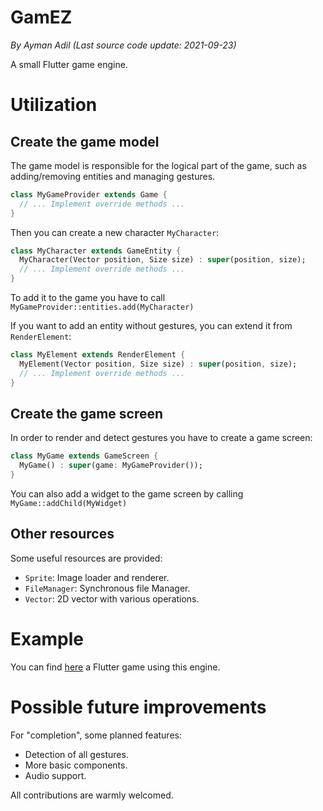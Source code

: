 # GamEZ

_By Ayman Adil (Last source code update: 2021-09-23)_

A small Flutter game engine.

# Utilization

## Create the game model

The game model is responsible for the logical part of the game, such as adding/removing entities and managing gestures.

```dart
class MyGameProvider extends Game {
  // ... Implement override methods ...
}
```

Then you can create a new character `MyCharacter`:

```dart
class MyCharacter extends GameEntity {
  MyCharacter(Vector position, Size size) : super(position, size);
  // ... Implement override methods ...
}
```

To add it to the game you have to call `MyGameProvider::entities.add(MyCharacter)`

If you want to add an entity without gestures, you can extend it from `RenderElement`:

```dart
class MyElement extends RenderElement {
  MyElement(Vector position, Size size) : super(position, size);
  // ... Implement override methods ...
}
```

## Create the game screen

In order to render and detect gestures you have to create a game screen:

```dart
class MyGame extends GameScreen {
  MyGame() : super(game: MyGameProvider());
}
```

You can also add a widget to the game screen by calling `MyGame::addChild(MyWidget)`

## Other resources

Some useful resources are provided:

- `Sprite`: Image loader and renderer.
- `FileManager`: Synchronous file Manager.
- `Vector`: 2D vector with various operations.

# Example

You can find [here](https://github.com/adilayman/pawns_game) a Flutter game using this engine.

# Possible future improvements

For "completion", some planned features:

- Detection of all gestures.
- More basic components.
- Audio support.

All contributions are warmly welcomed.
